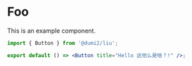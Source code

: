 # Foo

This is an example component.

```jsx
import { Button } from '@dumi2/liu';

export default () => <Button title="Hello 这他么是啥？!" />;
```
